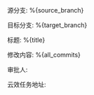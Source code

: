 
源分支: %{source_branch}

目标分支: %{target_branch}

标题: %{title}

修改内容:
 %{all_commits}

<!-- @相关审批人 -->
审批人:

云效任务地址:
